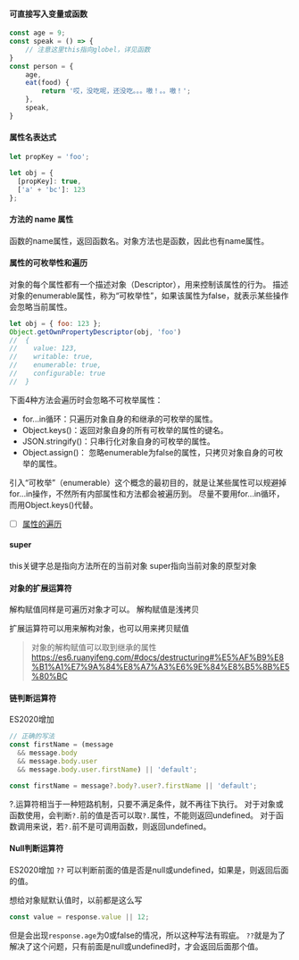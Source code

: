 

#### 可直接写入变量或函数
```javascript
const age = 9;
const speak = () => {
    // 注意这里this指向globel，详见函数
}
const person = {
    age,
    eat(food) {
        return '哎，没吃呢，还没吃。。。嗷！。。嗷！';
    },
    speak,
}
```

#### 属性名表达式

```javascript
let propKey = 'foo';

let obj = {
  [propKey]: true,
  ['a' + 'bc']: 123
};
```

#### 方法的 name 属性
函数的name属性，返回函数名。对象方法也是函数，因此也有name属性。

#### 属性的可枚举性和遍历
对象的每个属性都有一个描述对象（Descriptor），用来控制该属性的行为。
描述对象的enumerable属性，称为“可枚举性”，如果该属性为false，就表示某些操作会忽略当前属性。
```javascript
let obj = { foo: 123 };
Object.getOwnPropertyDescriptor(obj, 'foo')
//  {
//    value: 123,
//    writable: true,
//    enumerable: true,
//    configurable: true
//  }
```

下面4种方法会遍历时会忽略不可枚举属性：
- for...in循环：只遍历对象自身的和继承的可枚举的属性。
- Object.keys()：返回对象自身的所有可枚举的属性的键名。
- JSON.stringify()：只串行化对象自身的可枚举的属性。
- Object.assign()： 忽略enumerable为false的属性，只拷贝对象自身的可枚举的属性。

引入“可枚举”（enumerable）这个概念的最初目的，就是让某些属性可以规避掉for...in操作，不然所有内部属性和方法都会被遍历到。
尽量不要用for...in循环，而用Object.keys()代替。

- [ ] [属性的遍历](https://es6.ruanyifeng.com/#docs/object#%E5%B1%9E%E6%80%A7%E7%9A%84%E9%81%8D%E5%8E%86)

#### super
this关键字总是指向方法所在的当前对象
super指向当前对象的原型对象

#### 对象的扩展运算符
解构赋值同样是可遍历对象才可以。
解构赋值是浅拷贝

扩展运算符可以用来解构对象，也可以用来拷贝赋值

> 对象的解构赋值可以取到继承的属性
> <https://es6.ruanyifeng.com/#docs/destructuring#%E5%AF%B9%E8%B1%A1%E7%9A%84%E8%A7%A3%E6%9E%84%E8%B5%8B%E5%80%BC>

#### 链判断运算符
ES2020增加
```javascript
// 正确的写法
const firstName = (message
  && message.body
  && message.body.user
  && message.body.user.firstName) || 'default';

const firstName = message?.body?.user?.firstName || 'default';
```

?.运算符相当于一种短路机制，只要不满足条件，就不再往下执行。
对于对象或函数使用，会判断`?.`前的值是否可以取`?.`属性，不能则返回undefined。
对于函数调用来说，若`?.`前不是可调用函数，则返回undefined。

#### Null判断运算符
ES2020增加
`??` 可以判断前面的值是否是null或undefined，如果是，则返回后面的值。

想给对象赋默认值时，以前都是这么写
```javascript
const value = response.value || 12;
```
但是会出现`response.age`为0或false的情况，所以这种写法有瑕疵。
`??`就是为了解决了这个问题，只有前面是null或undefined时，才会返回后面那个值。